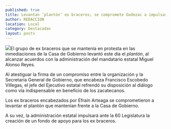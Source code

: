 ```yaml
---
published: true
title: Levantan ‘plantón’ ex braceros; se compromete Godezac a impulsar la creación de un fondo de apoyo
author: REDACCION
location: Local
category: Destacadas
layout: posts
---
```


![](http://i.imgur.com/1zJb2v3m.jpg)El grupo de ex braceros que se mantenía en protesta en las inmediaciones de la Casa de Gobierno levantó este día el _plantón_, al alcanzar acuerdos con la administración del mandatario estatal Miguel Alonso Reyes.

Al atestiguar la firma de un compromiso entre la organización y la Secretaría General de Gobierno, que encabeza Francisco Escobedo Villegas, el jefe del Ejecutivo estatal refrendó su disposición al diálogo como vía indispensable en beneficio de los zacatecanos.

Los ex braceros encabezados por Efraín Arteaga se comprometieron a levantar el plantón que mantenían frente a la Casa de Gobierno.

A su vez, la administración estatal impulsará ante la 60 Legislatura la creación de un fondo de apoyo para los ex braceros.
